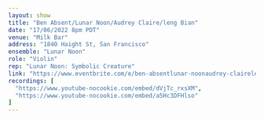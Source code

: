 ```yaml
---
layout: show
title: "Ben Absent/Lunar Noon/Audrey Claire/leng Bian"
date: "17/06/2022 8pm PDT"
venue: "Milk Bar"
address: "1840 Haight St, San Francisco"
ensemble: "Lunar Noon"
role: "Violin"
rep: "Lunar Noon: Symbolic Creature"
link: "https://www.eventbrite.com/e/ben-absentlunar-noonaudrey-claireleng-bian-tickets-339523683477"
recordings: [
  "https://www.youtube-nocookie.com/embed/dVjTc_rxsXM",
  "https://www.youtube-nocookie.com/embed/a5Hc3DFHlso"
]
---
```

